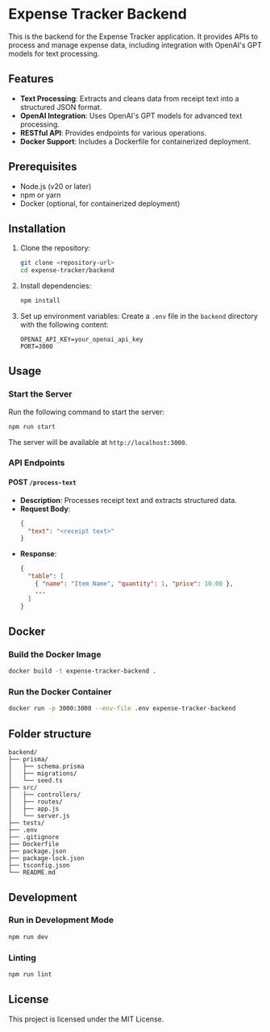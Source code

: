 # Expense Tracker Backend

This is the backend for the Expense Tracker application. It provides APIs to process and manage expense data, including integration with OpenAI's GPT models for text processing.

## Features

- **Text Processing**: Extracts and cleans data from receipt text into a structured JSON format.
- **OpenAI Integration**: Uses OpenAI's GPT models for advanced text processing.
- **RESTful API**: Provides endpoints for various operations.
- **Docker Support**: Includes a Dockerfile for containerized deployment.

## Prerequisites

- Node.js (v20 or later)
- npm or yarn
- Docker (optional, for containerized deployment)

## Installation

1. Clone the repository:

   ```bash
   git clone <repository-url>
   cd expense-tracker/backend
   ```

2. Install dependencies:

   ```bash
   npm install
   ```

3. Set up environment variables:
   Create a `.env` file in the `backend` directory with the following content:
   ```env
   OPENAI_API_KEY=your_openai_api_key
   PORT=3000
   ```

## Usage

### Start the Server

Run the following command to start the server:

```bash
npm run start
```

The server will be available at `http://localhost:3000`.

### API Endpoints

#### POST `/process-text`

- **Description**: Processes receipt text and extracts structured data.
- **Request Body**:
  ```json
  {
    "text": "<receipt text>"
  }
  ```
- **Response**:
  ```json
  {
    "table": [
      { "name": "Item Name", "quantity": 1, "price": 10.00 },
      ...
    ]
  }
  ```

## Docker

### Build the Docker Image

```bash
docker build -t expense-tracker-backend .
```

### Run the Docker Container

```bash
docker run -p 3000:3000 --env-file .env expense-tracker-backend
```

## Folder structure

```
backend/
├── prisma/
│   ├── schema.prisma
│   ├── migrations/
│   └── seed.ts
├── src/
│   ├── controllers/
│   ├── routes/
│   ├── app.js
│   └── server.js
├── tests/
├── .env
├── .gitignore
├── Dockerfile
├── package.json
├── package-lock.json
├── tsconfig.json
└── README.md
```

## Development

### Run in Development Mode

```bash
npm run dev
```

### Linting

```bash
npm run lint
```

## License

This project is licensed under the MIT License.
